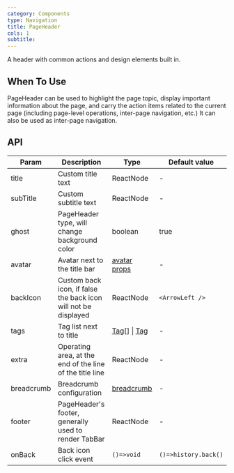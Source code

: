 ```yaml
---
category: Components
type: Navigation
title: PageHeader
cols: 1
subtitle:
---
```


A header with common actions and design elements built in.

## When To Use

PageHeader can be used to highlight the page topic, display important information about the page, and carry the action items related to the current page (including page-level operations, inter-page navigation, etc.) It can also be used as inter-page navigation.

## API

| Param | Description | Type | Default value |
| --- | --- | --- | --- |
| title | Custom title text | ReactNode | - |
| subTitle | Custom subtitle text | ReactNode | - |
| ghost | PageHeader type, will change background color | boolean | true |
| avatar | Avatar next to the title bar | [avatar props](/components/avatar/) | - |
| backIcon | Custom back icon, if false the back icon will not be displayed | ReactNode | `<ArrowLeft />` |
| tags | Tag list next to title | [Tag](https://ant.design/components/tag-cn/)[] \| [Tag](https://ant.design/components/tag-cn/) | - |
| extra | Operating area, at the end of the line of the title line | ReactNode | - |
| breadcrumb | Breadcrumb configuration | [breadcrumb](https://ant.design/components/breadcrumb-cn/) | - |
| footer | PageHeader's footer, generally used to render TabBar | ReactNode | - |
| onBack | Back icon click event | `()=>void` | `()=>history.back()` |
